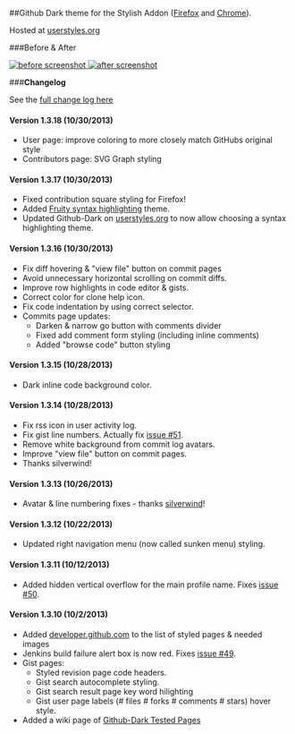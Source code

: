 ##Github Dark theme for the Stylish Addon ([Firefox](https://addons.mozilla.org/en-US/firefox/addon/2108/) and [Chrome](https://chrome.google.com/extensions/detail/fjnbnpbmkenffdnngjfgmeleoegfcffe)).

Hosted at [userstyles.org](http://userstyles.org/styles/37035)

###Before & After

 [ ![before screenshot](http://mottie.github.com/Github-Dark/images/before_th.jpg) ](http://mottie.github.com/Github-Dark/images/before.jpg)
 [ ![after screenshot](http://mottie.github.com/Github-Dark/images/after_th.jpg) ](http://mottie.github.com/Github-Dark/images/after.jpg)

###**Changelog**

See the [full change log here](https://github.com/Mottie/Github-Dark/wiki)

#### Version 1.3.18 (10/30/2013)

* User page: improve coloring to more closely match GitHubs original style
* Contributors page: SVG Graph styling

#### Version 1.3.17 (10/30/2013)

* Fixed contribution square styling for Firefox!
* Added [Fruity syntax highlighting](http://blog.favrik.com/2011/02/22/preview-all-pygments-styles-for-your-code-highlighting-needs/#stylesheetNavigator) theme.
* Updated Github-Dark on [userstyles.org](http://userstyles.org/styles/37035) to now allow choosing a syntax highlighting theme.

#### Version 1.3.16 (10/30/2013)

* Fix diff hovering &amp; "view file" button on commit pages
* Avoid unnecessary horizontal scrolling on commit diffs.
* Improve row highlights in code editor &amp; gists.
* Correct color for clone help icon.
* Fix code indentation by using correct selector.
* Commits page updates:
  * Darken &amp; narrow go button with comments divider
  * Fixed add comment form styling (including inline comments)
  * Added "browse code" button styling

#### Version 1.3.15 (10/28/2013)

* Dark inline code background color.

#### Version 1.3.14 (10/28/2013)

* Fix rss icon in user activity log.
* Fix gist line numbers. Actually fix [issue #51](https://github.com/Mottie/Github-Dark/issues/51).
* Remove white background from commit log avatars.
* Improve "view file" button on commit pages. 
* Thanks silverwind!

#### Version 1.3.13 (10/26/2013)

* Avatar &amp; line numbering fixes - thanks [silverwind](https://github.com/silverwind)!

#### Version 1.3.12 (10/22/2013)

* Updated right navigation menu (now called sunken menu) styling.

#### Version 1.3.11 (10/12/2013)

* Added hidden vertical overflow for the main profile name. Fixes [issue #50](https://github.com/Mottie/Github-Dark/issues/50).

#### Version 1.3.10 (10/2/2013)

* Added [developer.github.com](http://developer.github.com/) to the list of styled pages & needed images
* Jenkins build failure alert box is now red. Fixes [issue #49](https://github.com/Mottie/Github-Dark/issues/49).
* Gist pages:
  * Styled revision page code headers.
  * Gist search autocomplete styling.
  * Gist search result page key word hilighting 
  * Gist user page labels (# files # forks # comments # stars) hover style.
* Added a wiki page of [Github-Dark Tested Pages](https://github.com/Mottie/Github-Dark/wiki/Pages)
